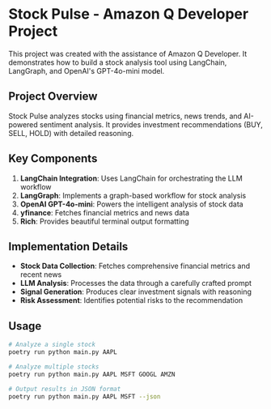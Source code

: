 # Stock Pulse - Amazon Q Developer Project

This project was created with the assistance of Amazon Q Developer. It demonstrates how to build a stock analysis tool using LangChain, LangGraph, and OpenAI's GPT-4o-mini model.

## Project Overview

Stock Pulse analyzes stocks using financial metrics, news trends, and AI-powered sentiment analysis. It provides investment recommendations (BUY, SELL, HOLD) with detailed reasoning.

## Key Components

1. **LangChain Integration**: Uses LangChain for orchestrating the LLM workflow
2. **LangGraph**: Implements a graph-based workflow for stock analysis
3. **OpenAI GPT-4o-mini**: Powers the intelligent analysis of stock data
4. **yfinance**: Fetches financial metrics and news data
5. **Rich**: Provides beautiful terminal output formatting

## Implementation Details

- **Stock Data Collection**: Fetches comprehensive financial metrics and recent news
- **LLM Analysis**: Processes the data through a carefully crafted prompt
- **Signal Generation**: Produces clear investment signals with reasoning
- **Risk Assessment**: Identifies potential risks to the recommendation

## Usage

```bash
# Analyze a single stock
poetry run python main.py AAPL

# Analyze multiple stocks
poetry run python main.py AAPL MSFT GOOGL AMZN

# Output results in JSON format
poetry run python main.py AAPL MSFT --json
```
